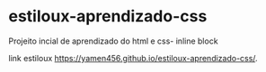 # estiloux-aprendizado-css
Projeito incial de aprendizado do html e css- inline block


link estiloux https://yamen456.github.io/estiloux-aprendizado-css/.
